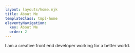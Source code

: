```yaml
---
layout: layouts/home.njk
title: About Me
templateClass: tmpl-home
eleventyNavigation:
  key: About Me
  order: 2
---
```


I am a creative front end developer working for a better world.
